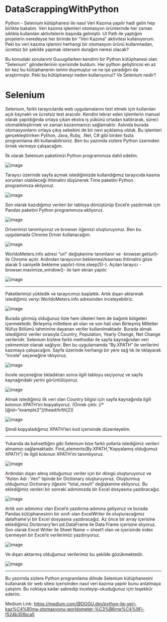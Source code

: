 # DataScrappingWithPython
Python - Selenium kütüphanesi ile nasıl Veri Kazıma yapılır hadi gelin hep birlikte bakalım.
Veri kazıma işlemleri otomasyon ürünlerinde her zaman sıklıkla kullanılan aktivitelerin başında gelmiştir. UI Path ile yaptığım projelerin neredeyse her birinde bir “Veri Kazıma” aktivitesi kullanıyorum. Peki bu veri kazıma işlemini herhangi bir otomasyon ürünü kullanmadan, ücretsiz bir şekilde yapmak istersem durağım neresi olacak?

Bu konudaki sorularımı Guuugıllarken kendimi bir Python kütüphanesi olan “Selenium” gönderilerinin içerisinde buldum. Her python geliştiricisi en az bir kez bu kütüphanenin ismini duymuştur ve ne işe yaradığını da araştırmıştır. Peki bu kütüphaneyi neden kullanıyoruz? Ve Selenium nedir?

# Selenium

Selenium, farklı tarayıcılarda web uygulamalarını test etmek için kullanılan açık kaynaklı ve ücretsiz test aracıdır. Kendini tekrar eden işlemlerin manuel olarak yapıldığında ortaya çıkan ekstra iş yükünü ortadan kaldırarak, süreci otomatikleştirmek ve zaman kazanmamızı sağlamaktır. Aslında burada otomasyonların ortaya çıkış sebebini de bir nevi açıklamış olduk. Bu işlemleri gerçekleştirirken Python, Java, Ruby, .Net, C# gibi birden fazla programlama dili kullanabilirsiniz. Ben bu yazımda sizlere Python üzerinden örnek vermeye çalışacağım.

İlk olarak Selenium paketimizi Python programımıza dahil edelim.

![image](https://user-images.githubusercontent.com/63015101/192955597-e4d2f4ce-773c-437c-82a0-512f8e3194cf.png)

Tarayıcı üzerinde sayfa açmak istediğimizde kullandığımız tarayıcıda kasma sorunları olabileceği ihtimalini düşünerek Time paketini Python programımıza ekliyoruz.

![image](https://user-images.githubusercontent.com/63015101/192955704-349e3695-b435-4a49-804e-c258dc9c29ca.png)

Son olarak kazıdığımız verileri bir tabloya dönüştürüp Excel’e yazdırmak için Pandas paketini Python programımıza ekliyoruz.

![image](https://user-images.githubusercontent.com/63015101/192955748-480b732a-442f-4542-b560-676c531bc6f4.png)

Driverimizi tanımlıyoruz ve browser öğemizi oluşturuyoruz. Ben bu uygulamada Chrome Driver kullanacağım.

![image](https://user-images.githubusercontent.com/63015101/192955832-700d88cb-942f-4110-8868-8683824b8540.png)

WorldoMeters.info adresi “url” değişkenine tanımlanır ve -browser.get(url)- ile Chrome açılır. Ardından tarayıcının beklemesi/kasması ihtimalini göze alarak 5 saniyelik bekleme yapılır(-time.sleep(5)-). Açılan tarayıcı -browser.maximize_window()- ile tam ekran yapılır.

![image](https://user-images.githubusercontent.com/63015101/192955898-7bf1c1d9-d049-47cd-8faa-02af78ca3bff.png)

*****

Paketlerimizi yükledik ve tarayıcımızı başlattık. Artık dışarı aktarmak istediğimiz veriyi WorldoMeters.info adresinden inceleyebiliriz.

![image](https://user-images.githubusercontent.com/63015101/192956015-cb9499da-fce7-40b5-a20e-75d05a233b39.png)

Burada görmüş olduğunuz liste hem ülkeleri hem de bağımlı bölgeleri içermektedir. Birleşmiş milletlere ait olan ve son hali olan Birleşmiş Milletler Nüfus Bölümü tahminine dayanan veriler kullanılmaktadır. Burada almak istediğimiz veriler sırasıyla Country, Population, Yearly Change, Net Change verileridir. Selenium bizlere farklı methodlar ile sayfa kaynağından veri çekmemize olanak sağlıyor. Ben bu uygulamamda “By.XPATH” ile verilerimi kazımaya çalışacağım. Sayfa üzerinde herhangi bir yere sağ tık ile tıklayarak “incele” seçeneğine tıklıyoruz.

![image](https://user-images.githubusercontent.com/63015101/192956208-35004062-668b-4e3d-bd51-af71e7bb93cb.png)

İncele seçeneğine tıkladıktan sonra ilgili tabloyu seçiyoruz ve sayfa kaynağındaki yerini görüntülüyoruz.

![image](https://user-images.githubusercontent.com/63015101/192956244-f7305a5b-b139-4de6-9ccb-7b87e43f96f9.png)

Almak istediğimiz ilk veri olan Country bilgisi için sayfa kaynağında ilgili kolonun XPATH’ini kopyalıyoruz.
(Örnek çıktı: //*[@id=”example2"]/thead/tr/th[2])

![image](https://user-images.githubusercontent.com/63015101/192956456-fde509db-5dcc-452d-8070-174cf2cdf46d.png)

Şimdi kopyaladığımız XPATH’leri kod içerisinde düzenleyelim.

*****

Yukarıda da bahsettiğim gibi Selenium bize farklı yollarla istediğimiz verileri almamızı sağlamaktadır. Find_elements(By.XPATH,”Kopyalamış olduğumuz XPATH”) ile ilgili kolonun XPATH’ini tanımlıyoruz.

![image](https://user-images.githubusercontent.com/63015101/192956861-8caeb1a0-39ee-4af1-9974-46e08b103956.png)

Ardından dışarı almış olduğumuz veriler için bir döngü oluşturuyoruz ve “Kolon Adı : Veri” tipinde bir Dictionary oluşturuyoruz. Oluşturmuş olduğumuz Dictionary öğesini “total_result” değişkenine ekliyoruz. Bu eklediğimiz verileri bir sonraki adımımızda bir Excel dosyasına yazdıracağız.

![image](https://user-images.githubusercontent.com/63015101/192956920-4ea6366a-a4d8-4128-acaf-f1ba49c22567.png)

Artık son adımımız olan Excel’e yazdırma adımına geliyoruz ve burada Pandas kütüphanesinin bir sınıfı olan ExcelWriter ile oluşturacağımız dataframe’yi bir Excel dosyasına yazdıracağız. Az önce bir array içerisine eklediğimiz Dictionary’leri pd.DataFrame ile Data Frame içerisine alıyoruz. Son olarak Excel Writer ile Sheet Name = sheet1 olan ve içerisinde index içermeyen bir Excel’e verilerimizi yazdırıyoruz.

![image](https://user-images.githubusercontent.com/63015101/192956972-3cd7677c-e1b2-4921-98ec-10c78fe6814d.png)

Ve dışarı aktarmış olduğumuz verilerimiz bu şekilde gözükmektedir.

![image](https://user-images.githubusercontent.com/63015101/192957032-ed651fa9-3b72-48bc-b252-d3d677b130e4.png)

*****

Bu yazımda sizlere Python programlama dilinde Selenium kütüphanesini kullanarak bir web sitesi içerisinden nasıl veri kazıma yapılır bunu anlatmaya çalıştım. Bu noktaya kadar sabredip inceleyip-okuduğunuz için teşekkür ederim.

Medium Link: https://medium.com/@DOGU.dev/python-ile-veri-kaz%C4%B1ma-otomasyonu-worldometer-%C3%B6rne%C4%9Fi-f524b35fbca5
